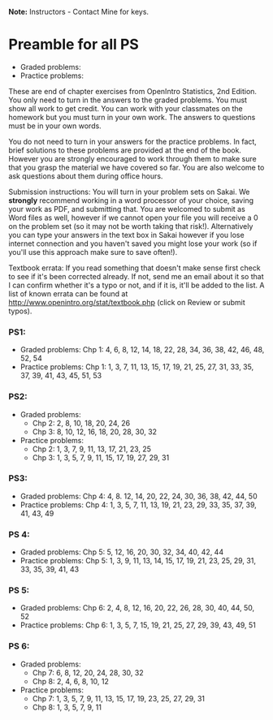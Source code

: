 **Note:** Instructors - Contact Mine for keys.

# Preamble for all PS

- Graded problems:  
- Practice problems: 
 
These are end of chapter exercises from OpenIntro Statistics, 2nd Edition. You only need to turn in the answers to the graded problems. You must show all work to get credit. You can work with your classmates on the homework but you must turn in your own work. The answers to questions must be in your own words.

You do not need to turn in your answers for the practice problems. In fact, brief solutions  to these problems are provided at the end of the book. However you are strongly encouraged to work through them to make sure that you grasp the material we have covered so far. You are also welcome to ask questions about them during office hours.

Submission instructions: You will turn in your problem sets on Sakai. We **strongly** recommend working in a word processor of your choice, saving your work as PDF, and submitting that. You are welcomed to submit as Word files as well, however if we cannot open your file you will receive a 0 on the problem set (so it may not be worth taking that risk!). Alternatively you can type your answers in the text box in Sakai however if you lose internet connection and you haven't saved you might lose your work (so if you'll use this approach make sure to save often!).

Textbook errata: If you read something that doesn't make sense first check to see if it's been corrected already. If not, send me an email about it so that I can confirm whether it's a typo or not, and if it is, it'll be added to the list. A list of known errata can be found at http://www.openintro.org/stat/textbook.php (click on Review or submit typos).

### PS1:

* Graded problems: Chp 1: 4, 6, 8, 12, 14, 18, 22, 28, 34, 36, 38, 42, 46, 48, 52, 54 
* Practice problems: Chp 1: 1, 3, 7, 11, 13, 15, 17, 19, 21, 25, 27, 31, 33, 35, 37, 39, 41, 43, 45, 51, 53

### PS2:

* Graded problems: 
    * Chp 2: 2, 8, 10, 18, 20, 24, 26
    * Chp 3: 8, 10, 12, 16, 18, 20, 28, 30, 32
* Practice problems: 
    * Chp 2: 1, 3, 7, 9, 11, 13, 17, 21, 23, 25
    * Chp 3: 1, 3, 5, 7, 9, 11, 15, 17, 19, 27, 29, 31

### PS3:

* Graded problems: Chp 4: 4, 8. 12, 14, 20, 22, 24, 30, 36, 38, 42, 44, 50
* Practice problems: Chp 4: 1, 3, 5, 7, 11, 13, 19, 21, 23, 29, 33, 35, 37, 39, 41, 43, 49

### PS 4:

* Graded problems: Chp 5: 5, 12, 16, 20, 30, 32, 34, 40, 42, 44
* Practice problems: Chp 5: 1, 3, 9, 11, 13, 14, 15, 17, 19, 21, 23, 25, 29, 31, 33, 35, 39, 41, 43

### PS 5:

* Graded problems: Chp 6: 2, 4, 8, 12, 16, 20, 22, 26, 28, 30, 40, 44, 50, 52
* Practice problems: Chp 6: 1, 3, 5, 7, 15, 19, 21, 25, 27, 29, 39, 43, 49, 51 

### PS 6:

* Graded problems: 
  * Chp 7: 6, 8, 12, 20, 24, 28, 30, 32
  * Chp 8: 2, 4, 6, 8, 10, 12
* Practice problems: 
  * Chp 7: 1, 3, 5, 7, 9, 11, 13, 15, 17, 19, 23, 25, 27, 29, 31
  * Chp 8: 1, 3, 5, 7, 9, 11